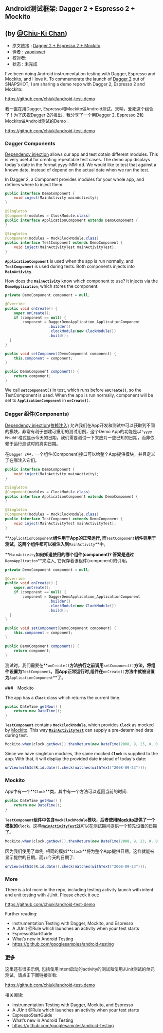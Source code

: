 ## Android测试框架: Dagger 2 + Espresso 2 + Mockito
(by [@Chiu-Ki Chan](http://www.blogger.com/profile/01970007638489793840))
---

>
* 原文链接 : [Dagger 2 + Espresso 2 + Mockito](http://blog.sqisland.com/2015/04/dagger-2-espresso-2-mockito.html)
* 译者 : [yaoqinwei](https://github.com/yaoqinwei) 
* 校对者: [](github链接)
* 状态 :  未完成




I've been doing Android instrumentation testing with Dagger, Espresso and Mockito, and I love it. To commemorate the launch of [Dagger 2](http://google.github.io/dagger/) out of SNAPSHOT, I am sharing a demo repo with Dagger 2, Espresso 2 and Mockito:

https://github.com/chiuki/android-test-demo

我一直在用Dagger, Espresso和Mockito做Android测试，天呐，爱死这个组合了！为了庆祝[Dagger 2](http://google.github.io/dagger/)的推出，我分享了一个用Dagger 2, Espresso 2和Mockito做Android测试的Demo：

https://github.com/chiuki/android-test-demo

### Dagger Components

[Dependency injection](http://en.wikipedia.org/wiki/Dependency_injection) allows our app and test obtain different modules. This is very useful for creating repeatable test cases. The demo app displays today's date in the format yyyy-MM-dd. We would like to test that against a known date, instead of depend on the actual date when we run the test.

In Dagger 2, a Component provides modules for your whole app, and defines where to inject them.

```java
public interface DemoComponent {
	void inject(MainActivity mainActivity);
}

@Singleton
@Component(modules = ClockModule.class)
public interface ApplicationComponent extends DemoComponent {
}

@Singleton
@Component(modules = MockClockModule.class)
public interface TestComponent extends DemoComponent {
	void inject(MainActivityTest mainActivityTest);
}
```

**`ApplicationComponent`** is used when the app is run normally, and **`TestComponent`** is used during tests. Both components injects into **`MainActivity`**.

How does the **`MainActivity`** know which component to use? It injects via the **`DemoApplication`**, which stores the component.

```java
private DemoComponent component = null;

@Override 
public void onCreate() {
	super.onCreate();
	if (component == null) {
		component = DaggerDemoApplication_ApplicationComponent
					.builder()
					.clockModule(new ClockModule())
					.build();
  }
}

public void setComponent(DemoComponent component) {
	this.component = component;
}

public DemoComponent component() {
	return component;
}
```

We call **`setComponent()`** in test, which runs before **`onCreate()`**, so the TestComponent is used. When the app is run normally, component will be set to **`ApplicationComponent`** in **`onCreate()`**.

### Dagger 组件(Components)

[Dependency injection(依赖注入)](http://en.wikipedia.org/wiki/Dependency_injection) 允许我们在App开发和测试中可以获取到不同的模块，非常有利于创建可重用的测试用例，这个Demo App的功能是以`"yyyy-MM-dd"`格式显示今天的日期，我们需要测试一下来应对一些已知的日期，而非依赖于运行测试时的真实日期。

在`Dagger 2`中，一个组件(Component)接口可以给整个App提供模块，并且定义了在哪注入它们。

```java
public interface DemoComponent {
	void inject(MainActivity mainActivity);
}

@Singleton
@Component(modules = ClockModule.class)
public interface ApplicationComponent extends DemoComponent {
}

@Singleton
@Component(modules = MockClockModule.class)
public interface TestComponent extends DemoComponent {
	void inject(MainActivityTest mainActivityTest);
}
```

**`ApplicationComponent`**组件用于App的正常运行, 而**`TestComponent`**组件则用于测试，这两个组件都可以被注入到**`MainActivity`**中。

**`MainActivity`**如何知道使用的哪个组件(component)? 答案是通过**`DemoApplication`**来注入, 它保存着该组件(component)的引用。

```java
private DemoComponent component = null;

@Override 
public void onCreate() {
	super.onCreate();
	if (component == null) {
		component = DaggerDemoApplication_ApplicationComponent
					.builder()
					.clockModule(new ClockModule())
					.build();
  }
}

public void setComponent(DemoComponent component) {
	this.component = component;
}

public DemoComponent component() {
	return component;
}
```

测试时，我们需要在**`onCreate()`**方法执行之前调用**`setComponent()`**方法，将组件设置为**`TestComponent`**。而App正常运行时,组件在**`onCreate()`**方法中就被设置为**`ApplicationComponent`**了。

###　Mockito

The app has a **`Clock`** class which returns the current time.

```java
public DateTime getNow() {
	return new DateTime();
}
```

**`TestComponent`** contains **`MockClockModule`**, which provides **`Clock`** as mocked by [Mockito](http://mockito.org/). This way [**`MainActivityTest`**](https://github.com/chiuki/android-test-demo/blob/master/app/src/androidTest/java/com/sqisland/android/test_demo/MainActivityTest.java) can supply a pre-determined date during test.

```java
Mockito.when(clock.getNow()).thenReturn(new DateTime(2008, 9, 23, 0, 0, 0));
```

Since we have singleton modules, the same mocked **`Clock`** is supplied to the app. With that, it will display the provided date instead of today's date:

```java
onView(withId(R.id.date)).check(matches(withText("2008-09-23")));
```

###	 Mockito

App中有一个**`Clock`**类，其中有一个方法可以返回当前的时间:

```java
public DateTime getNow() {
	return new DateTime();
}
```

**`TestComponent`**组件中包含**`MockClockModule`**模块，后者使用[Mockito](http://mockito.org/)提供了一个模拟的**`Clock`**。这样[**`MainActivityTest`**](https://github.com/chiuki/android-test-demo/blob/master/app/src/androidTest/java/com/sqisland/android/test_demo/MainActivityTest.java)就可以在测试期间提供一个预先设置的日期了。

```java
Mockito.when(clock.getNow()).thenReturn(new DateTime(2008, 9, 23, 0, 0, 0));
```

因为我们使用了单例, 相同的模拟**`Clock`**将为整个App提供日期，这样就能被显示提供的日期，而非今天的日期了:

```java
onView(withId(R.id.date)).check(matches(withText("2008-09-23")));
```

###  More

There is a lot more in the repo, including testing activity launch with intent and unit testing with JUnit. Please check it out:

https://github.com/chiuki/android-test-demo

Further reading:

>
* Instrumentation Testing with Dagger, Mockito, and Espresso
* A JUnit @Rule which launches an activity when your test starts
* EspressoStartGuide
* What’s new in Android Testing
* https://github.com/googlesamples/android-testing

###  更多

这里还有很多示例, 包括使用intent启动的activity的测试和使用JUnit测试的单元测试，请点击下面链接查看:

https://github.com/chiuki/android-test-demo

相关阅读:

>
* Instrumentation Testing with Dagger, Mockito, and Espresso
* A JUnit @Rule which launches an activity when your test starts
* EspressoStartGuide
* What’s new in Android Testing
* https://github.com/googlesamples/android-testing
